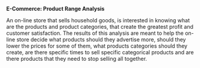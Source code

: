 **E-Commerce: Product Range Analysis**

An on-line store that sells household goods, is interested in knowing what are the products and product categories, that create the greatest profit and customer satisfaction. The results of this analysis are meant to help the on-line store decide what products should they advertise more, should they lower the prices for some of them, what products categories should they create, are there specific times to sell specific categorical products and are there products that they need to stop selling all together.

